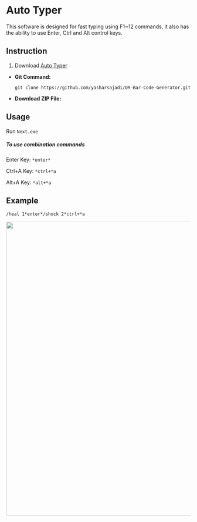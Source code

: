 # Auto Typer	 
This software is designed for fast typing using F1~12 commands, it also has the ability to use Enter, Ctrl and Alt control keys.


## Instruction

1. Download [Auto Typer](https://github.com/yasharsajadi/AutoTyper)

- **Git Command:**
    ```
    git clone https://github.com/yasharsajadi/QR-Bar-Code-Generator.git
    ```
- **Download ZIP File:**


## Usage
Run `Next.exe`

##### To use combination commands
Enter Key: `*enter*`

Ctrl+A Key: `*ctrl+*a`

Alt+A Key: `*alt+*a`


## Example

`/heal 1*enter*/shock 2*ctrl+*a`

<p align="center">
  <img src="https://github.com/yasharsajadi/QR-Bar-Code-Generator/blob/master/Example.png" width="800">
</p>



